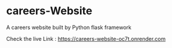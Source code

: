 # careers-Website
A careers website built by Python flask framework 

Check the live Link : https://careers-website-oc7t.onrender.com



